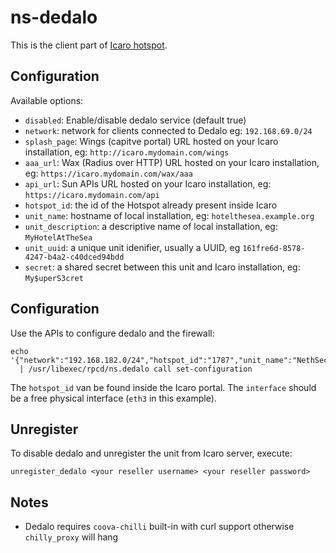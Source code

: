 # ns-dedalo

This is the client part of [Icaro hotspot](https://github.com/nethesis/icaro).

## Configuration

Available options:

- `disabled`: Enable/disable dedalo service (default true)
- `network`: network for clients connected to Dedalo eg: `192.168.69.0/24`
- `splash_page`: Wings (capitve portal) URL hosted on your Icaro installation, eg: ``http://icaro.mydomain.com/wings``
- `aaa_url`:  Wax (Radius over HTTP) URL hosted on your Icaro installation, eg: ``https://icaro.mydomain.com/wax/aaa``
- `api_url`: Sun APIs URL hosted on your Icaro installation, eg: ``https://icaro.mydomain.com/api``
- `hotspot_id`:  the id of the Hotspot already present inside Icaro
- `unit_name`: hostname of local installation, eg: ``hotelthesea.example.org``
- `unit_description`: a descriptive name of local installation, eg: ``MyHotelAtTheSea``
- `unit_uuid`:  a unique unit idenifier, usually a UUID, eg ``161fre6d-8578-4247-b4a2-c40dced94bdd``
- `secret`: a shared secret between this unit and Icaro installation, eg: ``My$uperS3cret``


## Configuration

Use the APIs to configure dedalo and the firewall:
```
echo '{"network":"192.168.182.0/24","hotspot_id":"1787","unit_name":"NethSec","unit_description":"t1","interface":"eth3","dhcp_limit":"253"}'\
  | /usr/libexec/rpcd/ns.dedalo call set-configuration
```

The `hotspot_id` van be found inside the Icaro portal.
The `interface` should be a free physical interface (`eth3` in this example).

## Unregister

To disable dedalo and unregister the unit from Icaro server, execute:
```
unregister_dedalo <your reseller username> <your reseller password>
```

## Notes
 
- Dedalo requires `coova-chilli` built-in with curl support otherwise `chilly_proxy` will hang

